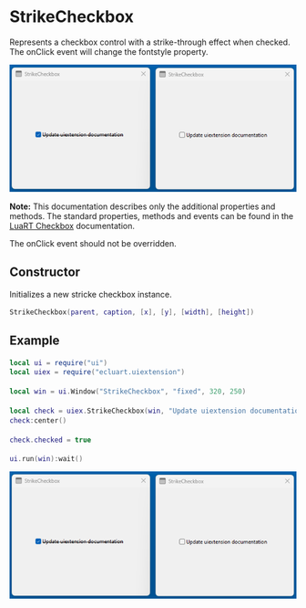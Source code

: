 # StrikeCheckbox

Represents a checkbox control with a strike-through effect when checked. The onClick event will change the fontstyle property.

![strikecheckbox](/docs/strikecheckbox/strikecheckbox01.png)

**Note:**
This documentation describes only the additional properties and methods.
The standard properties, methods and events can be found in the [LuaRT Checkbox](https://www.luart.org/doc/ui/Checkbox.html) documentation.

The onClick event should not be overridden.

## Constructor

Initializes a new stricke checkbox instance.

```Lua
StrikeCheckbox(parent, caption, [x], [y], [width], [height])
```

## Example

```Lua
local ui = require("ui")
local uiex = require("ecluart.uiextension")

local win = ui.Window("StrikeCheckbox", "fixed", 320, 250)

local check = uiex.StrikeCheckbox(win, "Update uiextension documentation", 10, 10)
check:center()

check.checked = true

ui.run(win):wait()
```

![strikecheckbox](/docs/strikecheckbox/strikecheckbox01.png)
